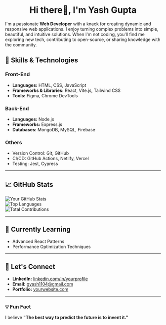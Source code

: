 
<h1 align="center">Hi there👋, I'm Yash Gupta</h1>



I'm a passionate **Web Developer** with a knack for creating dynamic and responsive web applications. I enjoy turning complex problems into simple, beautiful, and intuitive solutions. When I'm not coding, you'll find me exploring new tech, contributing to open-source, or sharing knowledge with the community.

## 🚀 Skills & Technologies

### Front-End
- **Languages:** HTML, CSS, JavaScript
- **Frameworks & Libraries:** React, Vite.js, Tailwind CSS
- **Tools:** Figma, Chrome DevTools

### Back-End
- **Languages:** Node.js
- **Frameworks:** Express.js
- **Databases:** MongoDB, MySQL, Firebase

### Others
- Version Control: Git, GitHub
- CI/CD: GitHub Actions, Netlify, Vercel
- Testing: Jest, Cypress

---

## 📈 GitHub Stats

![Your GitHub Stats](https://github-readme-stats.vercel.app/api?username=yash-1104github&show_icons=true&theme=radical)  
![Top Languages](https://github-readme-stats.vercel.app/api/top-langs/?username=yash-1104github&layout=compact&theme=radical)
<br>
![Total Contributions](https://github-readme-streak-stats.herokuapp.com/?user=yash-1104github&theme=radical)




---

## 🌱 Currently Learning
- Advanced React Patterns
- Performance Optimization Techniques

---

## 🤝 Let's Connect

- **LinkedIn:** [linkedin.com/in/yourprofile](https://www.linkedin.com/in/yash-gupta-1a137b223)   
- **Email:** gyash1104@gmail.com  
- **Portfolio:** [yourwebsite.com](https://yourwebsite.com)

---

### 💡 Fun Fact
I believe **"The best way to predict the future is to invent it."**


